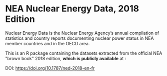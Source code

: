 # NEA Nuclear Energy Data, 2018 Edition 

Nuclear Energy Data is the Nuclear Energy Agency’s annual compilation of statistics and country reports documenting nuclear power status in NEA member countries and in the OECD area.

This is an R package containing the datasets extracted from the official NEA "brown book" 2018 edition, **which is publicly available** at : 

DOI: https://doi.org/10.1787/ned-2018-en-fr 
